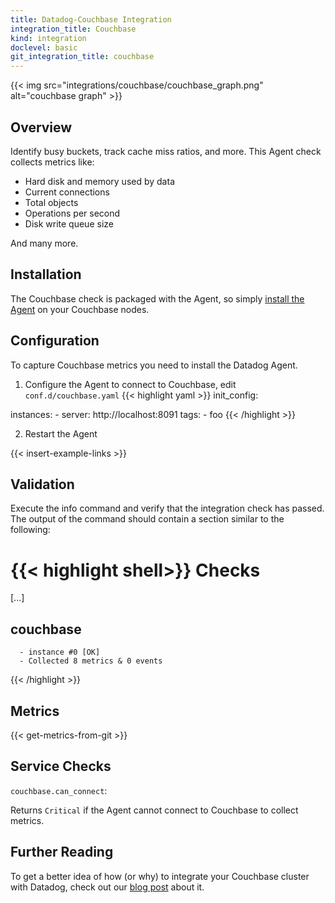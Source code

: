 ```yaml
---
title: Datadog-Couchbase Integration
integration_title: Couchbase
kind: integration
doclevel: basic
git_integration_title: couchbase
---
```


{{< img src="integrations/couchbase/couchbase_graph.png" alt="couchbase graph" >}}

## Overview

Identify busy buckets, track cache miss ratios, and more. This Agent check collects metrics like:

* Hard disk and memory used by data
* Current connections
* Total objects
* Operations per second
* Disk write queue size

And many more.

## Installation

The Couchbase check is packaged with the Agent, so simply [install the Agent](https://app.datadoghq.com/account/settings#agent) on your Couchbase nodes.

## Configuration 

To capture Couchbase metrics you need to install the Datadog Agent.

1. Configure the Agent to connect to Couchbase, edit `conf.d/couchbase.yaml`
{{< highlight yaml >}}
init_config:

instances:
    -   server: http://localhost:8091
        tags:
            -   foo
{{< /highlight >}}

2. Restart the Agent

{{< insert-example-links >}}

## Validation
Execute the info command and verify that the integration check has passed. The output of the command should contain a section similar to the following:

{{< highlight shell>}}
Checks
======

  [...]

  couchbase
  ---------
      - instance #0 [OK]
      - Collected 8 metrics & 0 events
{{< /highlight >}}

## Metrics

{{< get-metrics-from-git >}}

## Service Checks

`couchbase.can_connect`:

Returns `Critical` if the Agent cannot connect to Couchbase to collect metrics.

## Further Reading

To get a better idea of how (or why) to integrate your Couchbase cluster with Datadog, check out our [blog post](https://www.datadoghq.com/blog/monitoring-couchbase-performance-datadog/) about it.
